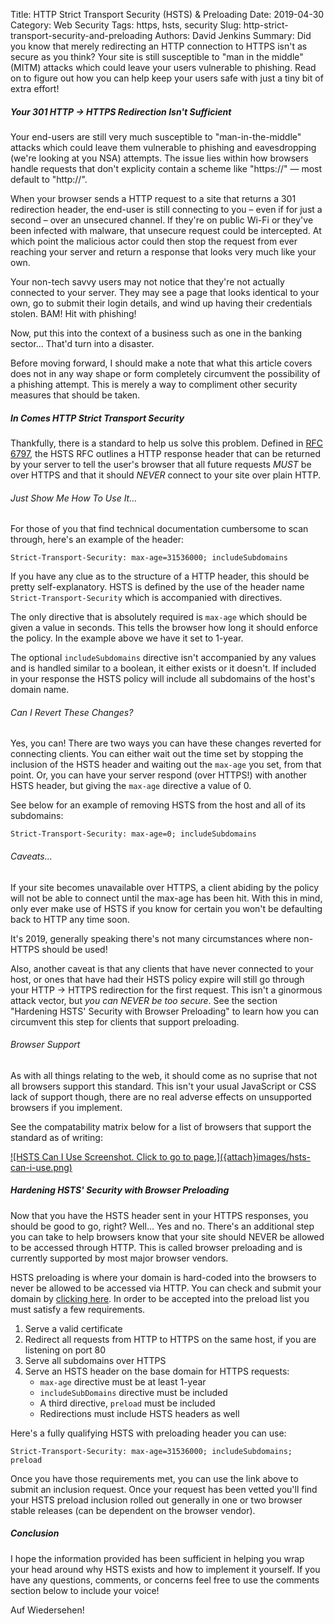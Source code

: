 Title: HTTP Strict Transport Security (HSTS) &amp; Preloading
Date: 2019-04-30
Category: Web Security
Tags: https, hsts, security
Slug: http-strict-transport-security-and-preloading
Authors: David Jenkins
Summary: Did you know that merely redirecting an HTTP connection to HTTPS
         isn't as secure as you think? Your site is still susceptible to "man in the middle" (MITM) attacks
         which could leave your users vulnerable to phishing. Read on to figure out how you can help keep
         your users safe with just a tiny bit of extra effort!



##### Your 301 HTTP &rarr; HTTPS Redirection Isn't Sufficient

Your end-users are still very much susceptible to "man-in-the-middle" attacks which
could leave them vulnerable to phishing and eavesdropping (we're looking
at you NSA) attempts. The issue lies within how browsers handle requests that don't
explicity contain a scheme like "https://" &mdash; most default to "http://".

When your browser sends a HTTP request to a site that returns a 301 redirection
header, the end-user is still connecting to you &ndash; even if for just a second &ndash;
over an unsecured channel. If they're on public Wi-Fi or they've been infected with malware,
that unsecure request could be intercepted. At which point the malicious actor could then
stop the request from ever reaching your server and return a response that looks very much
like your own.

Your non-tech savvy users may not notice that they're not actually connected to your server.
They may see a page that looks identical to your own, go to submit their login details, and
wind up having their credentials stolen. BAM! Hit with phishing!

Now, put this into the context of a business such as
one in the banking sector... That'd turn into a disaster.

Before moving forward, I should make a note that what this article covers does not in any way
shape or form completely circumvent the possibility of a phishing attempt. This is merely
a way to compliment other security measures that should be taken.



##### In Comes HTTP Strict Transport Security

Thankfully, there is a standard to help us solve this problem. Defined in
[RFC 6797](https://tools.ietf.org/html/rfc6797), the HSTS RFC outlines a HTTP response header
that can be returned by your server to tell the user's browser that all future requests
*MUST* be over HTTPS and that it should *NEVER* connect to your site over plain HTTP.


###### Just Show Me How To Use It...
For those of you that find technical documentation cumbersome to scan through, here's
an example of the header:

```
Strict-Transport-Security: max-age=31536000; includeSubdomains
```

If you have any clue as to the structure of a HTTP header, this should be pretty self-explanatory. HSTS
is defined by the use of the header name `Strict-Transport-Security` which is accompanied with directives.

The only directive that is absolutely required is `max-age` which should be given
a value in seconds. This tells the browser how long it should enforce the policy. In the example above we
have it set to 1-year.

The optional `includeSubdomains` directive isn't accompanied by any values and is handled similar to a boolean,
it either exists or it doesn't. If included in your response the HSTS policy will include all subdomains
of the host's domain name.



###### Can I Revert These Changes?
Yes, you can! There are two ways you can have these changes reverted for connecting clients. You can either wait
out the time set by stopping the inclusion of the HSTS header and waiting out the `max-age` you set,
from that point. Or, you can have your server respond (over HTTPS!) with another HSTS header, but
giving the `max-age` directive a value of 0.

See below for an example of removing HSTS from the host and all of its subdomains:

```
Strict-Transport-Security: max-age=0; includeSubdomains
```


###### Caveats...
If your site becomes unavailable over HTTPS, a client abiding by the policy will not be able to
connect until the max-age has been hit. With this in mind, only ever make use of HSTS if you
know for certain you won't be defaulting back to HTTP any time soon.

It's 2019, generally speaking there's not many circumstances where non-HTTPS should be used!

Also, another caveat is that any clients that have never connected to your host, or ones that have had
their HSTS policy expire will still go through your HTTP &rarr; HTTPS redirection for the first request. This
isn't a ginormous attack vector, but *you can NEVER be too secure*. See the section "Hardening HSTS' Security
with Browser Preloading" to learn how you can circumvent this step for clients that support preloading.


###### Browser Support
As with all things relating to the web, it should come as no suprise that not all
browsers support this standard. This isn't your usual JavaScript or CSS lack of support
though, there are no real adverse effects on unsupported browsers if you implement.

See the compatability matrix below for a list of browsers that support the standard as of writing:

<a href="https://caniuse.com/#feat=stricttransportsecurity" target="_blank">
  ![HSTS Can I Use Screenshot. Click to go to page.]({attach}images/hsts-can-i-use.png)
</a>



##### Hardening HSTS' Security with Browser Preloading

Now that you have the HSTS header sent in your HTTPS responses, you should be good to go, right? Well... Yes
and no. There's an additional step you can take to help browsers know that your site should NEVER be allowed to
be accessed through HTTP. This is called browser preloading and is currently supported by most major
browser vendors.

HSTS preloading is where your domain is hard-coded into the browsers to never be allowed to be accessed via
HTTP. You can check and submit your domain by [clicking here](https://hstspreload.org/). In order to be accepted
into the preload list you must satisfy a few requirements.

1. Serve a valid certificate
2. Redirect all requests from HTTP to HTTPS on the same host, if you are listening on port 80
3. Serve all subdomains over HTTPS
4. Serve an HSTS header on the base domain for HTTPS requests:
    * `max-age` directive must be at least 1-year
    * `includeSubDomains` directive must be included
    * A third directive, `preload` must be included
    * Redirections must include HSTS headers as well

Here's a fully qualifying HSTS with preloading header you can use:

```
Strict-Transport-Security: max-age=31536000; includeSubdomains; preload
```

Once you have those requirements met, you can use the link above to submit an inclusion request. Once your
request has been vetted you'll find your HSTS preload inclusion rolled out generally in one or two browser
stable releases (can be dependent on the browser vendor).



##### Conclusion

I hope the information provided has been sufficient in helping you wrap your head around why HSTS exists
and how to implement it yourself. If you have any questions, comments, or concerns feel free to use
the comments section below to include your voice!

Auf Wiedersehen!
